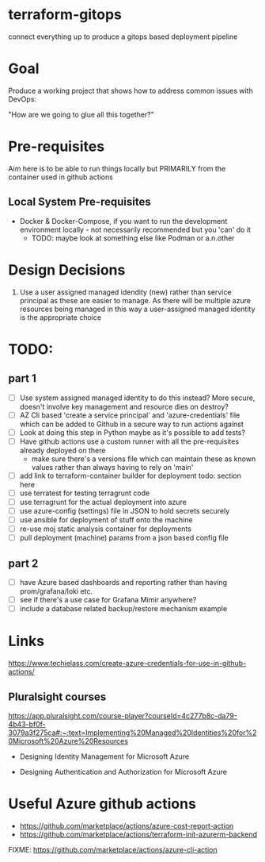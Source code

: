 # terraform-gitops
connect everything up to produce a gitops based deployment pipeline

# Goal
Produce a working project that shows how to address common issues with DevOps: 
    
   "How are we going to glue all this together?"

# Pre-requisites

Aim here is to be able to run things locally but PRIMARILY from the container used in github actions
## Local System Pre-requisites

* Docker & Docker-Compose, if you want to run the development environment locally - not necessarily recommended but you 'can' do it
    * TODO: maybe look at something else like Podman or a.n.other

# Design Decisions

1. Use a user assigned managed idendity (new) rather than service principal as these are easier to manage. As there will be multiple azure resources being managed in this way a user-assigned managed identity is the appropriate choice

# TODO:

## part 1
- [ ] Use system assigned managed identity to do this instead? More secure, doesn't involve key management and resource dies on destroy?
- [ ] AZ Cli based 'create a service principal' and 'azure-credentials' file which can be added to Github in a secure way to run actions against
- [ ] Look at doing this step in Python maybe as it's possible to add tests?
- [ ] Have github actions use a custom runner with all the pre-requisites already deployed on there
  * make sure there's a versions file which can maintain these as known values rather than always having to rely on 'main'
- [ ] add link to terraform-container builder for deployment todo: section here
- [ ] use terratest for testing terragrunt code
- [ ] use terragrunt for the actual deployment into azure
- [ ] use azure-config (settings) file in JSON to hold secrets securely
- [ ] use ansible for deployment of stuff onto the machine
- [ ] re-use moj static analysis container for deployments
- [ ] pull deployment (machine) params from a json based config file

## part 2
- [ ] have Azure based dashboards and reporting rather than having prom/grafana/loki etc.
- [ ] see if there's a use case for Grafana Mimir anywhere?
- [ ] include a database related backup/restore mechanism example

# Links 

<!--- might not do it this way going forward... -->
https://www.techielass.com/create-azure-credentials-for-use-in-github-actions/

## Pluralsight courses

https://app.pluralsight.com/course-player?courseId=4c277b8c-da79-4b43-bf0f-3079a3f275ca#:~:text=Implementing%20Managed%20Identities%20for%20Microsoft%20Azure%20Resources

- Designing Identity Management for Microsoft Azure

- Designing Authentication and Authorization for Microsoft Azure

# Useful Azure github actions
- https://github.com/marketplace/actions/azure-cost-report-action
- https://github.com/marketplace/actions/terraform-init-azurerm-backend

FIXME:  https://github.com/marketplace/actions/azure-cli-action